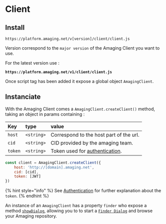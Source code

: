# Client

## Install

`https://platform.amaging.net/v[version]/client/client.js`


Version correspond to the `major version` of the Amaging Client you want to use.

For the latest version use :

**`https://platform.amaging.net/v1/client/client.js`**

Once script tag has been added it expose a global object `AmagingClient`.

## Instanciate

With the Amaging Client comes a `AmagingClient.createClient()` method, taking an object in params containing :

| **Key** | **type** | **value** |
| :--- | :--- | :--- |
| `host` | `<string>` | Correspond to the host part of the url. |
| `cid` | `<string>` | CID provided by the amaging team. |
| `token` | `<string>` | Token used for [authentication](../authentication.md). |

```javascript
const client = AmagingClient.createClient({
    host: 'http://[domain].amaging.net',
    cid: [cid],
    token: [JWT]
})
```

{% hint style="info" %}
See [Authentication](../authentication.md) for further explanation about the `token`.
{% endhint %}

An instance of an `AmagingClient` has a property `finder` who expose a method [`showDialog`](finder_dialog.md), allowing you to to start a [`Finder Dialog`](finder_dialog.md) and browse your Amaging repository.

